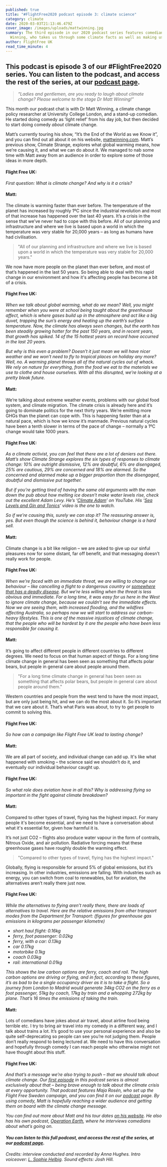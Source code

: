 ```yaml
---
published: true
title: "#FlightFree2020 podcast episode 3: climate science"
category: climate
date: 2020-03-03T21:13:46.479Z
cover_image: /images/uploads/mattwinning.jpg
summary: The third episode in our 2020 podcast series features comedian Dr Matt
  Winning, who takes us through some climate facts as well as making us laugh
author: FlightFree UK
read_time_minute: 4
---
```

## This podcast is episode 3 of our #FlightFree2020 series. You can listen to the podcast, and access the rest of the series, at our [podcast page](https://flightfree.co.uk/podcast/).

> *“Ladies and gentlemen, are you ready to laugh about climate change? Please welcome to the stage Dr Matt Winning!”*

This month our podcast chat is with Dr Matt Winning, a climate change policy researcher at University College London, and a stand-up comedian. He started doing comedy as ‘light relief’ from his day job, but then decided to start doing comedy *about* climate change.

Matt’s currently touring his show, “It’s the End of the World as we Know it”, and you can find out all about it on his website, [mattwinning.com](www.mattwinning.com). Matt’s previous show, Climate Strange, explores what global warming means, how we’re causing it, and what we can do about it. We managed to nab some time with Matt away from an audience in order to explore some of those ideas in more depth.

#### Flight Free UK:

*First question: What is climate change? And why is it a crisis?*

#### Matt:

The climate is warming faster than ever before. The temperature of the planet has increased by roughly 1ºC since the industrial revolution and most of that increase has happened over the last 40 years. It’s a crisis in the sense that we’ve never had to cope with this before. All of our planning and infrastructure and where we live is based upon a world in which the temperature was very stable for 20,000 years – as long as humans have had civilisation.

> "All of our planning and infrastructure and where we live is based upon a world in which the temperature was very stable for 20,000 years."

We now have more people on the planet than ever before, and most of that’s happened in the last 50 years. So being able to deal with this rapid change in our environment and how it's affecting people has become a bit of a crisis.

#### Flight Free UK:

*When we talk about global warming, what do we mean? Well, you might remember when you were at school being taught about the greenhouse affect, which is where gases build up in the atmosphere and act like a big duvet, trapping the sun’s energy and heating up the earth’s surface temperature. Now, the climate has always seen changes, but the earth has been steadily growing hotter for the past 150 years, and in recent years, that growth has spiked. 14 of the 15 hottest years on record have occurred in the last 20 years.*

*But why is this even a problem? Doesn’t it just mean we will have nicer weather and we won’t need to fly to tropical places on holiday any more? Well, no. A warming planet throws all of the natural cycles out of whack. We rely on nature for everything, from the food we eat to the materials we use to clothe and house ourselves. With all this disrupted, we’re looking at a pretty bleak future.* 

#### Matt:

We’re talking about extreme weather events, problems with our global food system, and climate migration. The climate crisis is already here and it’s going to dominate politics for the next thirty years. We’re emitting more GHGs than the planet can cope with. This is happening faster than at a natural pace, which is how we know it’s manmade. Previous natural cycles have been a tenth slower in terms of the pace of change – normally a 1ºC change would take 1000 years.

#### Flight Free UK:

*As a climate activist, you can feel that there are a lot of deniers out there. Matt’s show Climate Strange explores the six types of responses to climate change: 10% are outright dismissive, 12% are doubtful, 6% are disengaged, 25% are cautious, 29% are concerned and 18% are alarmed. So the concerned and alarmed make up a bigger proportion than the disengaged, doubtful and dismissive put together.*

*But if you’re getting tired of having the same old arguments with the man down the pub about how melting ice doesn’t make water levels rise, check out the excellent Adam Levy. He’s ‘[Climate Adam](https://www.youtube.com/user/ClimateAdam/featured)’ on YouTube. His ‘[Sea Levels and Gin and Tonics](https://www.youtube.com/watch?v=8zx8MOvFLxM)’ video is the one to watch.*

*So if we’re causing this, surely we can stop it? The reassuring answer is, yes. But even though the science is behind it, behaviour change is a hard sell.*

#### Matt:

Climate change is a bit like religion – we are asked to give up our sinful pleasures now for some distant, far off benefit, and that messaging doesn’t really work for people.

#### Flight Free UK:

*When we’re faced with an immediate threat, we are willing to change our behaviour – like cancelling a flight to a dangerous country or [somewhere that has a deadly disease](https://flightfree.co.uk/post/the-global-carbon-health-emergency/). But we’re less willing when the threat is less obvious and immediate. For a long time, it was easy for us here in the West to ignore climate change, because we couldn’t see the immediate effects. Now we are seeing them, with increased flooding, and the wildfires affecting Australia, so perhaps now we will start to address our carbon-heavy lifestyles. This is one of the massive injustices of climate change, that the people who will be hardest by it are the people who have been less responsible for causing it.*

#### Matt:

It’s going to affect different people in different countries to different degrees. We need to focus on that human aspect of things. For a long time climate change in general has been seen as something that affects polar bears, but people in general care about people around them.

> "For a long time climate change in general has been seen as something that affects polar bears, but people in general care about people around them."

Western countries and people from the west tend to have the most impact, but are only just being hit, and we can do the most about it. So it’s important that we care about it. That’s what Paris was about, to try to get people to commit to solving this.

#### Flight Free UK:

*So how can a campaign like Flight Free UK lead to lasting change?*

#### Matt:

We are all part of society, and individual change can add up. It's like what happened with smoking – the science said we shouldn’t do it, and eventually our individual behaviour caught up.

#### Flight Free UK:

*So what role does aviation have in all this? Why is addressing flying so important in the fight against climate breakdown?*

#### Matt:

Compared to other types of travel, flying has the highest impact. For many people it's become essential, and we need to have a conversation about what it's essential for, given how harmful it is.

It’s not just CO2 – flights also produce water vapour in the form of contrails, Nitrous Oxide, and air pollution. Radiative forcing means that these greenhouse gases have roughly double the warming effect.

> "Compared to other types of travel, flying has the highest impact."

Globally, flying is responsible for around 5% of global emissions, but it’s increasing. In other industries, emissions are falling. With industries such as energy, you can switch from coal to renewables, but for aviation, the alternatives aren’t really there just now.

#### Flight Free UK:

*While the alternatives to flying aren’t really there, there are loads of alternatives to travel. Here are the relative emissions from other transport modes from the Department for Transport: (figures for greenhouse gas emissions in kilograms per passenger kilometre)*

* *short haul flight: 0.16kg*
* *ferry, foot passenger: 0.02kg*
* *ferry, with a car: 0.13kg*
* *car 0.17kg*
* *motorbike 0.1kg*
* *coach 0.03kg*
* *rail: international 0.01kg*

*This shows the low carbon options are ferry, coach and rail. The high carbon options are driving or flying, and in fact, according to these figures, it’s as bad to be a single occupancy driver as it is to take a flight. So a journey from London to Madrid would generate 34kg CO2 on the ferry as a foot passenger, 51kg by coach, 17kg by train and a whopping 272kg by plane. That’s 16 times the emissions of taking the train.*

#### Matt:

Lots of comedians have jokes about air travel, about airline food being terrible etc. I try to bring air travel into my comedy in a different way, and I talk about trains a lot. It’s good to use your personal experience and also be quite self-deprecating so people can see you’re not judging them. People don’t really respond to being lectured at. We need to have this conversation and hopefully through comedy I can reach people who otherwise might not have thought about this stuff.

#### Flight Free UK:

*And that’s a message we’re also trying to push – that we should talk about climate change. Our [first episode](https://www.podbean.com/eu/pb-jbxvs-ceec5e) in this podcast series is almost exclusively about that – being brave enough to talk about the climate crisis at every opportunity. That podcast features Maja Rosén, who set up the Flight Free Sweden campaign, and you can find it on our [podcast](https://flightfree.co.uk/podcast/) page. By using comedy, Matt is hopefully reaching a wider audience and getting them on board with the climate change message.*

*You can find out more about Matt and his tour dates [on his website](http://www.mattwinning.com). He also has his own podcast, [Operation Earth](http://www.mattwinning.com/opearthpod), where he interviews comedians about what’s going on.* 

#### ***You can listen to this full podcast, and access the rest of the series, at our [podcast page](https://flightfree.co.uk/podcast/).***

*Credits: interview conducted and recorded by Anna Hughes. Intro voiceover: [L. Sophie Helbig](http://lshelbig.com). Sound effects: Josh Hill.*